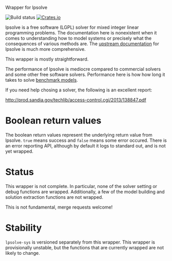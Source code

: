 Wrapper for lpsolve

![Build status](https://gitlab.com/cmr/rust-lpsolve/badges/master/build.svg)
[![Crates.io](https://img.shields.io/crates/v/lpsolve.svg)](https://crates.io/crates/lpsolve)

lpsolve is a free software (LGPL) solver for mixed integer linear programming problems. The
documentation here is nonexistent when it comes to understanding how to model systems or
precisely what the consequences of various methods are.  The [upstream
documentation](http://lpsolve.sourceforge.net/5.5/) for lpsolve is much more comprehensive.

This wrapper is mostly straightforward.

The performance of lpsolve is mediocre compared to commercial solvers and some other free
software solvers. Performance here is how how long it takes to solve [benchmark
models](http://plato.asu.edu/bench.html).

If you need help chosing a solver, the following is an excellent report:

http://prod.sandia.gov/techlib/access-control.cgi/2013/138847.pdf

# Boolean return values

The boolean return values represent the underlying return value from lpsolve. `true` means
success and `false` means some error occured. There is an error reporting API, although by
default it logs to standard out, and is not yet wrapped.

# Status

This wrapper is not complete. In particular, none of the solver setting or debug functions are
wrapped. Additionally, a few of the model building and solution extraction functions are not
wrapped.

This is not fundamental, merge requests welcome!

# Stability

`lpsolve-sys` is versioned separately from this wrapper. This wrapper is provisionally
unstable, but the functions that are currently wrapped are not likely to change.
